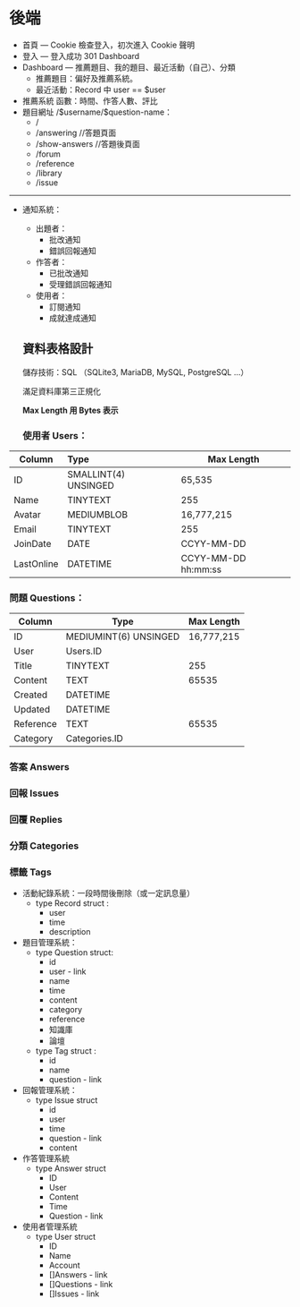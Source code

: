 # 後端

* 首頁 — Cookie 檢查登入，初次進入 Cookie 聲明
* 登入 — 登入成功 301 Dashboard
* Dashboard — 推薦題目、我的題目、最近活動（自己）、分類
  * 推薦題目：偏好及推薦系統。
  * 最近活動：Record 中 user == $user
* 推薦系統 函數：時間、作答人數、評比
* 題目網址 /\$username/\$question-name：
  * /
  * /answering   //答題頁面
  * /show-answers   //答題後頁面
  * /forum
  * /reference
  * /library
  * /issue

----

* 通知系統：
  * 出題者：
    * 批改通知
    * 錯誤回報通知
  * 作答者：
    * 已批改通知
    * 受理錯誤回報通知
  * 使用者：
    * 訂閱通知
    * 成就達成通知

  ## 資料表格設計

  儲存技術：SQL （SQLite3, MariaDB, MySQL, PostgreSQL ...）

  滿足資料庫第三正規化

  **Max Length 用 Bytes 表示**

  

  ### 使用者 Users：

| Column     | Type                 | Max Length          |
| ---------- | :------------------- | ------------------- |
| ID         | SMALLINT(4) UNSINGED | 65,535              |
| Name       | TINYTEXT             | 255                 |
| Avatar     | MEDIUMBLOB           | 16,777,215          |
| Email      | TINYTEXT             | 255                 |
| JoinDate   | DATE                 | CCYY-MM-DD          |
| LastOnline | DATETIME             | CCYY-MM-DD hh:mm:ss |

### 問題 Questions：

| Column    | Type                  | Max Length |
| --------- | --------------------- | ---------- |
| ID        | MEDIUMINT(6) UNSINGED | 16,777,215 |
| User      | Users.ID              |            |
| Title     | TINYTEXT              | 255        |
| Content   | TEXT                  | 65535      |
| Created   | DATETIME              |            |
| Updated   | DATETIME              |            |
| Reference | TEXT                  | 65535      |
| Category  | Categories.ID         |            |

### 答案 Answers

### 回報 Issues

### 回覆 Replies

### 分類 Categories

### 標籤 Tags





* 活動紀錄系統：一段時間後刪除（或一定訊息量）
  * type Record struct :
    * user
    * time
    * description
* 題目管理系統：
  * type Question struct:
    * id
    * user - link
    * name
    * time
    * content
    * category
    * reference
    * 知識庫
    * 論壇
  * type Tag struct :
    * id
    * name
    * question - link
* 回報管理系統：
  * type Issue struct
    * id
    * user
    * time
    * question - link
    * content
* 作答管理系統
  * type Answer struct
    * ID
    * User
    * Content
    * Time
    * Question - link
* 使用者管理系統
  * type User struct
    * ID
    * Name
    * Account
    * []Answers - link
    * []Questions - link
    * []Issues - link

